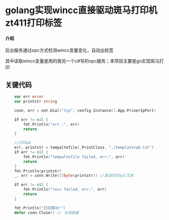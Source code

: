# golang实现wincc直接驱动斑马打印机zt411打印标签

#### 介绍
后台服务通过opc方式检测wincc变量变化，自动出标签

其中读取wincc变量是用的我另一个c#写的opc服务；本项目主要是go实现斑马打印

## 关键代码
 
```go
	var err error
	var printstr string

	conn, err = net.Dial("tcp", config.Instance().App.PrinerIpPort)

	if err != nil {
		fmt.Println("err :", err)
		return
	}

	//打印wb
	err, printstr = tempaltefile(_PrintClass, "./template/wb.txt")
	if err != nil {
		fmt.Println("tempaltefile failed, err:", err)
		return
	}
	fmt.Println(printstr)
	_, err = conn.Write([]byte(printstr)) //发送打印zpl文本

	if err != nil {
		fmt.Println("recv failed, err:", err)
		return
	} 

	fmt.Println("打印成功!")
	defer conn.Close() // 关闭连接

```